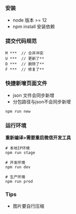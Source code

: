 ### 安装
- node 版本 >= 12
- npm install  安装依赖

### 提交代码规范
```
M ***  // 合并冲突
U ***  // 更新了**
D ***  // 删除了**
F ***  // 修复了**
```
### 快捷新增页面文件
- json 文件会同步新增
- 分包路径与json不会同步新增
```bash
npm run new
```

### 运行环境
**重新编译>需要重启微信开发工具**
```
# 本地IP环境
npm run stage

# 开发环境
npm run dev

# 生产环境
npm run prod
```

### Tips
- 图片要自行压缩